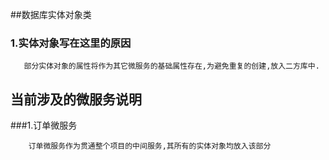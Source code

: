 ##数据库实体对象类
### 1.实体对象写在这里的原因
```text
   部分实体对象的属性将作为其它微服务的基础属性存在,为避免重复的创建,放入二方库中.
```
## 当前涉及的微服务说明
###1.订单微服务
````text
    订单微服务作为贯通整个项目的中间服务,其所有的实体对象均放入该部分
````